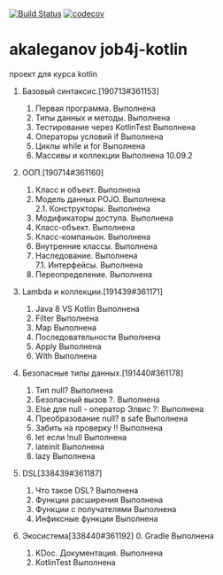 [![Build Status](https://travis-ci.org/AlexandrKaleganov/job4j-kotlin.svg?branch=master)](https://travis-ci.org/AlexandrKaleganov/job4j-kotlin)
[![codecov](https://codecov.io/gh/AlexandrKaleganov/akaleganov/job4j-kotlin/master/graph/badge.svg)](https://codecov.io/gh/AlexandrKaleganov/job4j-kotlin)
# akaleganov job4j-kotlin
проект для курса kotlin

1. Базовый синтаксис.[190713#361153]
   1. Первая программа.	Выполнена	
   2. Типы данных и методы.	Выполнена	
   3. Тестирование через KotlinTest	Выполнена	
   4. Операторы условий if	Выполнена	
   5. Циклы while и for	Выполнена	
   6. Массивы и коллекции 	Выполнена	10.09.2
 
2. ООП.[190714#361160]
	1. Класс и объект.	Выполнена	
	2. Модель данных POJO.	Выполнена	
	2.1. Конструкторы.	Выполнена	
	3. Модификаторы доступа.	Выполнена	
	4. Класс-объект.	Выполнена	
	5. Класс-компаньон.	Выполнена	
	6. Внутренние классы.	Выполнена	
	7. Наследование.	Выполнена	
	7.1. Интерфейсы.	Выполнена	
	8. Переопределение.	Выполнена	
	
3. Lambda и коллекции.[191439#361171]
	1. Java 8 VS Kotlin	Выполнена	
	2. Filter	Выполнена	
	3. Map	Выполнена	
	4. Последовательности	Выполнена	
	5. Apply	Выполнена	
	6. With	Выполнена	

4. Безопасные типы данных.[191440#361178]
	1. Тип null?	Выполнена	
	2. Безопасный вызов ?.	Выполнена	
	3. Else для null - оператор Элвис ?:	Выполнена	
	4. Преобразование null? в safe	Выполнена	
	5. Забить на проверку !!	Выполнена	
	6. let если !null	Выполнена	
	7. lateinit	Выполнена	
	8. lazy	Выполнена	

5. DSL[338439#361187]
	1. Что такое DSL?	Выполнена	
	2. Функции расширения	Выполнена	
	3. Функции с получателями	Выполнена	
	4. Инфиксные функции	Выполнена	

6. Экосистема[338440#361192]
	0. Gradle	Выполнена	
	1. KDoc. Документация.	Выполнена	
	2. KotlinTest	Выполнена	
